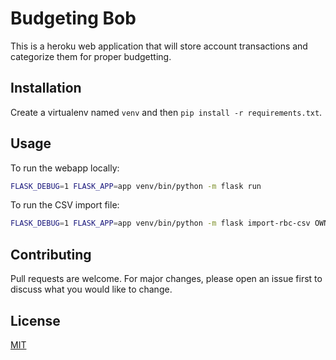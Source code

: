 # Budgeting Bob

This is a heroku web application that will store account transactions and categorize them for proper budgetting.

## Installation

Create a virtualenv named `venv` and then `pip install -r requirements.txt`. 

## Usage

To run the webapp locally:
```bash
FLASK_DEBUG=1 FLASK_APP=app venv/bin/python -m flask run
```

To run the CSV import file:
```bash
FLASK_DEBUG=1 FLASK_APP=app venv/bin/python -m flask import-rbc-csv OWNER_NAME
```

## Contributing
Pull requests are welcome. For major changes, please open an issue first to discuss what you would like to change.

## License
[MIT](https://choosealicense.com/licenses/mit/)
